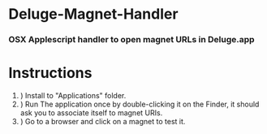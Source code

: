 # Deluge-Magnet-Handler
### OSX Applescript handler to open magnet URLs in Deluge.app

# Instructions
1. ) Install to "Applications" folder.
2. ) Run The application once by double-clicking it on the Finder, it should ask you to associate itself to magnet URIs.
3. ) Go to a browser and click on a magnet to test it.